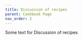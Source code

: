 ```yaml
---
title: Discussion of recipes
parent: Cookbook Page
nav_order: 2
---
```


Some text for Discussion of recipes 
